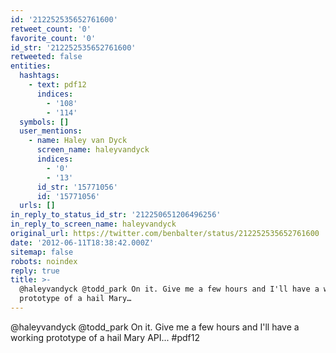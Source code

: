 ```yaml
---
id: '212252535652761600'
retweet_count: '0'
favorite_count: '0'
id_str: '212252535652761600'
retweeted: false
entities:
  hashtags:
    - text: pdf12
      indices:
        - '108'
        - '114'
  symbols: []
  user_mentions:
    - name: Haley van Dyck
      screen_name: haleyvandyck
      indices:
        - '0'
        - '13'
      id_str: '15771056'
      id: '15771056'
  urls: []
in_reply_to_status_id_str: '212250651206496256'
in_reply_to_screen_name: haleyvandyck
original_url: https://twitter.com/benbalter/status/212252535652761600
date: '2012-06-11T18:38:42.000Z'
sitemap: false
robots: noindex
reply: true
title: >-
  @haleyvandyck @todd_park On it. Give me a few hours and I'll have a working
  prototype of a hail Mary…
---
```


@haleyvandyck @todd_park On it. Give me a few hours and I'll have a working prototype of a hail Mary API... #pdf12